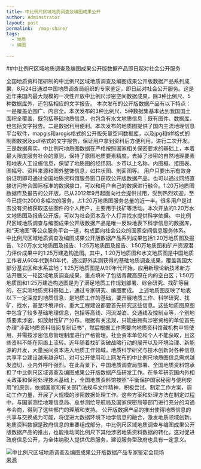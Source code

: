 ```yaml
---
title: 中比例尺区域地质调查及编图成果公开
author: Adminstrator
layout: post
permalink:  /map-share/
tags:
  - 地质
  - 编图
  
---
```


##中比例尺区域地质调查及编图成果公开版数据产品即日起对社会公开服务


全国地质资料馆研制的中比例尺区域地质调查及编图成果公开版数据产品系列成果，8月24日通过中国地质调查局组织的专家鉴定，即日起对社会公开服务。这是近年来国内最大规模的一次性开放中比例尺涉密空间数据成果，除3种比例尺、5种数据库外，还包括相应的文字报告。
本次发布的公开版数据产品有以下特点：一是覆盖范围广、内容全。本次发布的3种比例尺、5种数据集基本达到我国国土面积全覆盖，既包括基础地质信息，也包含有水文地质信息；既有图件、数据库，也包括文字报告。二是数据利用便利。本次发布的地质图提供了国内主流地理信息平台软件，mapgis和arcgis格式的公开版矢量空间数据库，以及jpg和tiff格式的制图数据及pdf格式的文字报告，保证用户拿到资料后方便利用，进行二次开发。三是数据真实。中比例尺地质图数据在严格按照国家相关保密要求的基础上，本着最大限度服务社会的原则，保持了原图地质要素精度，去掉了涉密的自然地理要素和地表人工设施信息，保留了地质图的经纬网、乡市以上名称、内图框、接图表、图幅号、资料来源和图外整饰信息，如柱状图、剖面图等。
用户只要出示有效身份证明即可通过全国地质资料馆服务窗口获取公开版数据产品。也可以通过网络直接访问符合国际标准的数据接口，可以和用户自己的数据进行融合。1:20万地质图数据库及报告的公开版，已从2012年9月起面向社会提供试用，受到热烈欢迎，至今已提供2000多幅次的服务，占1:20万地质图服务总量的近一半。很多用户是过去没有资格获取这些图件的个人用户，主要用于找矿等活动。本次开放的1:20万水文地质图及报告公开版，可以为社会资本及个人打井找水提供科学依据。
中比例尺区域地质调查与编图成果公开版数据产品是唯一反映地表下科学信息的数据库，和“天地图”等公众服务平台一道，构成面向社会公众的国家空间信息服务体系。
中比例尺区域地质调查及编图成果公开版数据产品系列成果包括1:20万地质图及报告、1:20万水文地质图及报告、1:25万地质图及报告、1:50万地质图和矿产资源潜力评价成果中的1:25万建造构造图。其中，1:20万地质图和水文地质图是中国地质工作者从60年代到80年代，通过野外实测获得的基础地质调查成果，覆盖我国大部分基岩区和水系盆地；1:25万地质图是从90年代开始，应用新理论新技术新方法开展又一轮区域地质调查成果，重点填补了包括青藏高原在内的空白区；1:50万地质图和1:25万建造构造图是为了满足地质工作规划部署、综合研究、找矿等目的，在实测地质资料基础上，通过专家研究、编图而成。
上述地质图反映了地表以下一定深度的地质信息，是地质工作的基础，要开展地质工作、科学研究、找矿、找水，甚至环境评价、重大工程建设都要首先研究这些信息。这些地质图原图中包含了较多基础地理信息，包括等高线、河流湖泊、交通线及控制点等，个别地质要素涉密，如放射性矿产分布。根据有关法规，只能由拥有涉密资格的单位首先办理“涉密地质资料借阅复制证书”，然后根据工作需要向地质资料馆藏机构申领使用，并需按涉密信息管理制度进行严格管理。社会资本单位和个人不能获取，且这些资料不能在网络上流转。近年随着找矿突破战略行动的展开以及环境治理、新能源的开发，大量民间资本进入地质工作领域，地质科学研究与技术创新对各种信息共享平台建设越来越迫切，对可公开使用和上网发布的中比例尺地质图信息需求越发迫切，业内外呼吁强烈。在此背景下，中国地质调查局部署、全国地质资料馆承担了中比例尺区域调查及编图成果公开版数据产品研发工作。在多年研究国内外相关政策和保密处理技术基础上，全国地质资料馆按照“平衡保护国家秘密与便利使用”的原则，依据国家和有关部门法规与文件精神，积极尝试、制定工作方案，调动工作力量，开展了大规模的涉密数据处理工作。这些方案和处理方法在制定过程中，与国家测绘地理信息局、总参测绘导航局及国家保密局等部门进行充分的沟通与会商，得到了这些部门的理解和支持。
公开版数据产品的推出使得地质信息的共享与交换成为可能，将促进大数据环境下地学信息的融合，激发地质领域创新。地质资料数据是政府信息的重要组成部分，中比例尺区域地质调查与编图成果公开版数据产品的推出，也能推动同比例尺下其他涉密地质资料数据的转化，这对促进政府信息公开，为全体纳税人提供优质服务，建设服务型政府也具有一定意义。

![中比例尺区域地质调查及编图成果公开版数据产品专家鉴定会现场](http://www.ngac.cn/Public/ArticlePhoto/201308/b_201308262283d6f41d-2ac5-4967-9123-39af2fcd6d56.jpg)
　　
　　
　　[来源](http://www.ngac.cn/GTInfoShow.aspx?InfoID=4106&ModuleID=8&PageID=1)
